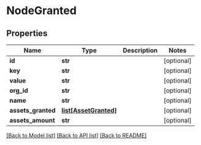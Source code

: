 # NodeGranted

## Properties
Name | Type | Description | Notes
------------ | ------------- | ------------- | -------------
**id** | **str** |  | [optional] 
**key** | **str** |  | [optional] 
**value** | **str** |  | [optional] 
**org_id** | **str** |  | [optional] 
**name** | **str** |  | [optional] 
**assets_granted** | [**list[AssetGranted]**](AssetGranted.md) |  | [optional] 
**assets_amount** | **str** |  | [optional] 

[[Back to Model list]](../README.md#documentation-for-models) [[Back to API list]](../README.md#documentation-for-api-endpoints) [[Back to README]](../README.md)


